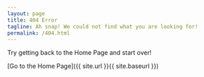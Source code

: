 ```yaml
---
layout: page
title: 404 Error
tagline: Ah snap! We could not find what you are looking for!
permalink: /404.html
---
```


Try getting back to the Home Page and start over!

[Go to the Home Page]({{ site.url }}{{ site.baseurl }})
